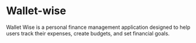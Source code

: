 # Wallet-wise
Wallet Wise is a personal finance management application designed to help users track their expenses, create budgets, and set financial goals.
